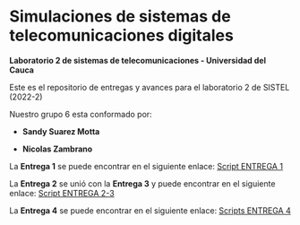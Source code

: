 # Simulaciones de sistemas de telecomunicaciones digitales
 **Laboratorio 2 de sistemas de telecomunicaciones - Universidad del Cauca**
 
 Este es el repositorio de entregas y avances para el laboratorio 2 de SISTEL (2022-2)
 
 Nuestro grupo 6 esta conformado por:
 
 - **Sandy Suarez Motta**
 
 - **Nicolas Zambrano**
 
 La **Entrega 1** se puede encontrar en el siguiente enlace: [Script ENTREGA 1](https://github.com/jnzambranob/Simulaciones-de-sistemas-de-telecomunicaciones-digitales/blob/main/E1/Entrega1_DTS16QAM.m)
 
 La **Entrega 2** se unió con la **Entrega 3** y puede encontrar en el siguiente enlace: [Script ENTREGA 2-3](https://github.com/jnzambranob/Simulaciones-de-sistemas-de-telecomunicaciones-digitales/blob/main/E2/Entrega2_CDMA_BPSK.m)

 La **Entrega 4** se puede encontrar en el siguiente enlace: [Scripts ENTREGA 4](https://github.com/jnzambranob/Simulaciones-de-sistemas-de-telecomunicaciones-digitales/tree/main/E4)
